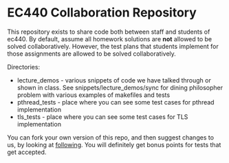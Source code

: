 # EC440 Collaboration Repository
This repository exists to share code both between staff and students of ec440. 
By default, assume all homework solutions are **not** allowed to be solved
collaboratively. However, the test plans that students implement for those
assignments are allowed to be solved collaboratively.


Directories:
* lecture_demos - various snippets of code we have talked through or shown in class. See snippets/lecture_demos/sync for dining philosopher problem with various examples of makefiles and tests
* pthread_tests - place where you can see some test cases for pthread implementation
* tls_tests - place where you can see some test cases for TLS implementation

You can fork your own version of this repo, and then suggest changes to us, by looking at [following](https://docs.github.com/en/github/collaborating-with-issues-and-pull-requests/creating-a-pull-request-from-a-fork).  You will definitely get bonus points for tests that get accepted.

